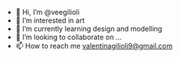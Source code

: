 - 👋 Hi, I’m @veegilioli
- 👀 I’m interested in art
- 🌱 I’m currently learning design and modelling
- 💞️ I’m looking to collaborate on ...
- 📫 How to reach me valentinagilioli9@gmail.com

<!---
veegilioli/veegilioli is a ✨ special ✨ repository because its `README.md` (this file) appears on your GitHub profile.
You can click the Preview link to take a look at your changes.
--->
